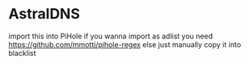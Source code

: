 # AstralDNS
import this into PiHole
if you wanna import as adlist you need https://github.com/mmotti/pihole-regex
else just manually copy it into blacklist
